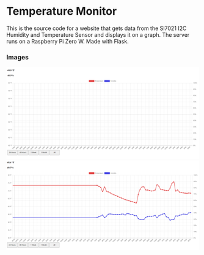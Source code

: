 # Temperature Monitor
This is the source code for a website that gets data from the SI7021 I2C Humidity and Temperature Sensor and displays it on a graph.
The server runs on a Raspberry Pi Zero W.
Made with Flask.

### Images
![Graph](images/graph.PNG)
![Graph 2](images/graph1.PNG)
